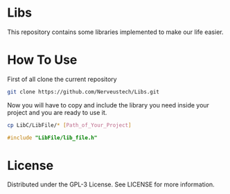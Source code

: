# Libs
This repository contains some libraries implemented to make our life easier.
# How To Use
First of all clone the current repository
```sh
git clone https://github.com/Nerveustech/Libs.git
```
Now you will have to copy and include the library you need inside your project and you are ready to use it.
```sh
cp LibC/LibFile/* [Path_of_Your_Project]
```
```c
#include "LibFile/lib_file.h"
```

# License
Distributed under the GPL-3 License. See LICENSE for more information.